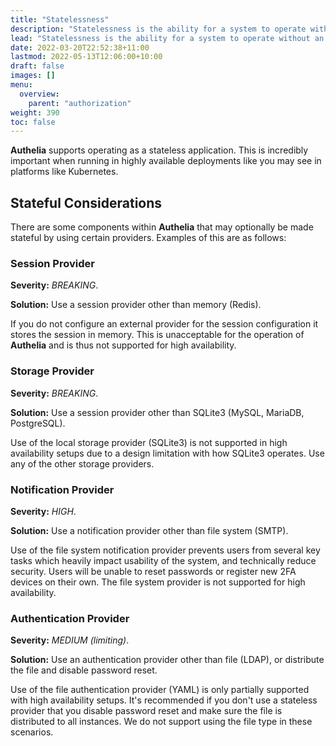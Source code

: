 ```yaml
---
title: "Statelessness"
description: "Statelessness is the ability for a system to operate without an in-memory state. A crash could result in loss of the in-memory state causing a bad user experience."
lead: "Statelessness is the ability for a system to operate without an in-memory state. A crash could result in loss of the in-memory state causing a bad user experience."
date: 2022-03-20T22:52:38+11:00
lastmod: 2022-05-13T12:06:00+10:00
draft: false
images: []
menu:
  overview:
    parent: "authorization"
weight: 390
toc: false
---
```


**Authelia** supports operating as a stateless application. This is incredibly important when running in highly
available deployments like you may see in platforms like Kubernetes.

## Stateful Considerations

There are some components within **Authelia** that may optionally be made stateful by using certain providers. Examples
of this are as follows:

### Session Provider

**Severity:** *BREAKING*.

**Solution:** Use a session provider other than memory (Redis).

If you do not configure an external provider for the session configuration
it stores the session in memory. This is unacceptable for the operation of
**Authelia** and is thus not supported for high availability.


### Storage Provider

**Severity:** *BREAKING*.

**Solution:** Use a session provider other than SQLite3 (MySQL, MariaDB, PostgreSQL).

Use of the local storage provider (SQLite3) is not supported in high availability setups
due to a design limitation with how SQLite3 operates. Use any of the other storage providers.


### Notification Provider

**Severity:** *HIGH*.

**Solution:** Use a notification provider other than file system (SMTP).

Use of the file system notification provider prevents users from several key tasks which heavily impact usability of
the system, and technically reduce security. Users will be unable to reset passwords or register new 2FA devices on
their own. The file system provider is not supported for high availability.

### Authentication Provider

**Severity:** *MEDIUM (limiting)*.

**Solution:** Use an authentication provider other than file (LDAP), or distribute the file and disable password reset.

Use of the file authentication provider (YAML) is only partially supported with high availability setups. It's
recommended if you don't use a stateless provider that you disable password reset and make sure the file is distributed
to all instances. We do not support using the file type in these scenarios.
